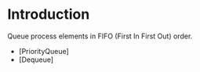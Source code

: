
# Introduction
Queue process elements in FIFO (First In First Out) order.

+ [PriorityQueue]
+ [Dequeue]